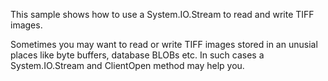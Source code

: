 This sample shows how to use a System.IO.Stream to read and write TIFF images.

Sometimes you may want to read or write TIFF images stored in an unusial places like byte buffers, database BLOBs etc.
In such cases a System.IO.Stream and ClientOpen method may help you.